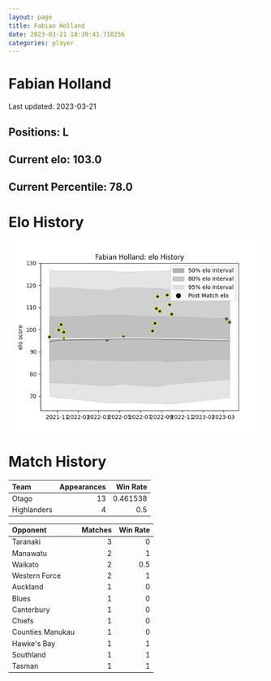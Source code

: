```yaml
---  
layout: page  
title: Fabian Holland  
date: 2023-03-21 18:20:43.710256  
categories: player  
---
```

# Fabian Holland


Last updated: 2023-03-21
## Positions: L

## Current elo: 103.0

## Current Percentile: 78.0

# Elo History


![elo history](history_FabianHolland.png)
# Match History


| Team        |   Appearances |   Win Rate |
|:------------|--------------:|-----------:|
| Otago       |            13 |   0.461538 |
| Highlanders |             4 |   0.5      |

| Opponent         |   Matches |   Win Rate |
|:-----------------|----------:|-----------:|
| Taranaki         |         3 |        0   |
| Manawatu         |         2 |        1   |
| Waikato          |         2 |        0.5 |
| Western Force    |         2 |        1   |
| Auckland         |         1 |        0   |
| Blues            |         1 |        0   |
| Canterbury       |         1 |        0   |
| Chiefs           |         1 |        0   |
| Counties Manukau |         1 |        0   |
| Hawke's Bay      |         1 |        1   |
| Southland        |         1 |        1   |
| Tasman           |         1 |        1   |